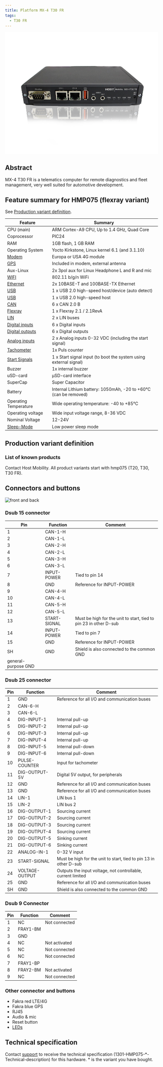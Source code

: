 ```yaml
---
title: Platform MX-4 T30 FR
tags:
  - T30 FR
---
```

![](mx4-t30fr-box.png)
## Abstract

MX-4 T30 FR is a telematics computer for remote diagnostics and fleet management, very well suited for automotive development.

## Feature summary for HMP075 (flexray variant)

See [Production variant definition](#production-variant-definition).

| Feature | Summary |
|---------|---------|
| CPU (main) | ARM Cortex-A9 CPU, Up to 1.4 GHz, Quad Core |
| Coprocessor | PIC24 |
| RAM | 1GB flash, 1 GB RAM |
| Operating System | Yocto Kirkstone, Linux kernel 6.1 (and 3.1.10) |
| [Modem](../interfaces/mx4/modem.md) | Europa or USA 4G module |
| [GPS](../interfaces/mx4/modem.md#gps) | Included in modem, external antenna |
| Aux-Linux | 2x 3pol aux for Linux Headphone L and R and mic |
| [WIFI](../interfaces/mx4/wifi.md) | 802.11 b/g/n WiFi |
| [Ethernet](../interfaces/mx4/ethernet.md) | 2x 10BASE-T and 100BASE-TX Ethernet |
| [USB](../interfaces/mx4/usb.md) | 1 x USB 2.0 high-speed host/device (auto detect) |
| [USB](../interfaces/mx4/usb.md) | 1 x USB 2.0 high-speed host |
| [CAN](../interfaces/mx4/can.md) | 6 x CAN 2.0 B |
| [Flexray](../interfaces/mx4/flexray.md) | 1 x Flexray 2.1 / 2.1RevA |
| [LIN](../interfaces/mx4/lin.md) | 2 x LIN buses |
| [Digital inputs](../interfaces/mx4/digital_io.md) | 6 x Digital inputs |
| [Digital outputs](../interfaces/mx4/digital_io.md) | 6 x Digital outputs |
| [Analog inputs](../interfaces/mx4/analog.md) | 2 x Analog inputs 0-32 VDC (including the start signal) |
| [Tachometer](../interfaces/tachometer.md) | 1x Puls counter |
| [Start Signals](../interfaces/mx4/start_signal.md) | 1 x Start signal input (to boot the system using external signal) |
| Buzzer | 1x internal buzzer |
| uSD-card | µSD-card interface |
| SuperCap | Super Capacitor |
| Battery | Internal Lithium battery: 1050mAh, -20 to +60°C (can be removed) |
| Operating Temperature | Wide operating temperature: -40 to +85°C |
| Operating voltage | Wide input voltage range, 8-36 VDC |
| Nominal Voltage | 12-24V |
| [Sleep-Mode](../power-managment) | Low power sleep mode |


## Production variant definition

### List of known products

Contact Host Mobility. All product variants start with hmp075 (T20, T30, T30 FR).


## Connectors and buttons

![front and back](mx4-t30-connector-image.png)

### Dsub 15 connector

| Pin | Function | Comment |
|-----|----------|---------|
| 1   | CAN-1-H  |         |
| 2   | CAN-1-L  |         |
| 3   | CAN-2-H  |         |
| 4   | CAN-2-L  |         |
| 5   | CAN-3-H  |         |
| 6   | CAN-3-L  |         |
| 7   | INPUT-POWER | Tied to pin 14 |
| 8   | GND      | Reference for INPUT-POWER |
| 9   | CAN-4-H  |         |
| 10  | CAN-4-L  |         |
| 11  | CAN-5-H  |         |
| 12  | CAN-5-L  |         |
| 13  | START-SIGNAL | Must be high for the unit to start, tied to pin 23 in other D-sub |
| 14  | INPUT-POWER | Tied to pin 7 |
| 15  | GND      | Reference for INPUT-POWER |
| SH  | GND      | Shield is also connected to the common GND |
general-purpose GND                   |

### Dsub 25 connector

| Pin | Function | Comment |
|-----|----------|---------|
| 1   | GND      | Reference for all I/O and communication buses |
| 2   | CAN-6-H  |         |
| 3   | CAN-6-L  |         |
| 4   | DIG-INPUT-1 | Internal pull-up |
| 5   | DIG-INPUT-2 | Internal pull-up |
| 6   | DIG-INPUT-3 | Internal pull-up |
| 7   | DIG-INPUT-4 | Internal pull-up |
| 8   | DIG-INPUT-5 | Internal pull-down |
| 9   | DIG-INPUT-6 | Internal pull-down |
| 10  | PULSE-COUNTER | Input for tachometer |
| 11  | DIG-OUTPUT-5V | Digital 5V output, for peripherals |
| 12  | GND      | Reference for all I/O and communication buses |
| 13  | GND      | Reference for all I/O and communication buses |
| 14  | LIN-1    | LIN bus 1 |
| 15  | LIN-2    | LIN bus 2 |
| 16  | DIG-OUTPUT-1 | Sourcing current |
| 17  | DIG-OUTPUT-2 | Sourcing current |
| 18  | DIG-OUTPUT-3 | Sourcing current |
| 19  | DIG-OUTPUT-4 | Sourcing current |
| 20  | DIG-OUTPUT-5 | Sinking current |
| 21  | DIG-OUTPUT-6 | Sinking current |
| 22  | ANALOG-IN-1 | 0-32 V input |
| 23  | START-SIGNAL | Must be high for the unit to start, tied to pin 13 in other D-sub |
| 24  | VOLTAGE-OUTPUT | Outputs the input voltage, not controllable, current limited |
| 25  | GND      | Reference for all I/O and communication buses |
| SH  | GND      | Shield is also connected to the common GND |

### Dsub 9 Connector

| Pin | Function | Comment |
|-----|----------|---------|
| 1   | NC       | Not connected |
| 2   | FRAY1-BM |         |
| 3   | GND      |         |
| 4   | NC       | Not activated |
| 5   | NC       | Not connected |
| 6   | NC       | Not connected |
| 7   | FRAY1-BP |         |
| 8   | FRAY2-BM | Not activated |
| 9   | NC       | Not connected |


### Other connector and buttons

- Fakra red LTE/4G
- Fakra blue GPS
- RJ45
- Audio & mic
- Reset button
- [LEDs](../interfaces/mx4/leds.md)


## Technical specification

Contact [support](../support.md) to receive the technical specification (1301-HMP075-*-Technical-description) for this hardware. * is the variant you have bought.